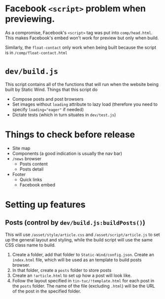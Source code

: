 # Facebook `<script>` problem when previewing.
As a compromise, Facebook's `<script>` tag was put into `comp/head.html`. This makes Facebook's embed won't work for preview but only when build.

Similarly, the `float-contact` only work when being built because the script is in `/comp/float-contact.html`

# `dev/build.js`
This script contains all of the functions that will run when the website being built by Static Wind. Things that this script do
- Compose posts and post browsers
- Set images without `loading` attribute to lazy load (therefore you need to specify `loading="eager"` if needed)
- Dictate tests (which in turn situates in `dev/test.js`)

# Things to check before release
- Site map
- Components (a good indication is usually the nav bar)
- `/news` browser
    - Posts content
    - Posts detail
- Footer
    - Quick links
    - Facebook embed

# Setting up features
## Posts (control by `dev/build.js:buildPosts()`)
This will use `/asset/style/article.css` and `/asset/script/article.js` to set up the general layout and styling, while the build script will use the same CSS class name to build.
1. Create a folder, add that folder to `Static-Wind/config.json`. Create an `index.html` file, which will be used as an template to build posts browser.
1. In that folder, create a `posts` folder to store posts
1. Create an `!article.html` to set up how a post will look like.
1. Follow the layout specified in `tin-tuc/!template.html` for each post in the `posts` folder. The name of the file (excluding `.html`) will be the URL of the post in the specified folder.